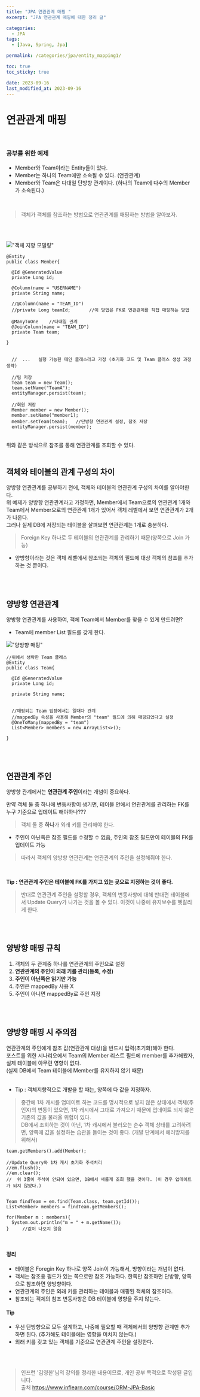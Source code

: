 ```yaml
---
title: "JPA 연관관계 매핑 "
excerpt: "JPA 연관관계 매핑에 대한 정리 글"

categories:
  - JPA
tags:
  - [Java, Spring, Jpa]

permalink: /categories/jpa/entity_mapping1/

toc: true
toc_sticky: true

date: 2023-09-16
last_modified_at: 2023-09-16
---
```



# 연관관계 매핑

<br>

### 공부를 위한 예제
* Member와 Team이라는 Entity들이 있다.
* Member는 하나의 Team에만 소속될 수 있다. (연관관계)
* Member와 Team은 다대일 단방향 관계이다. (하나의 Team에 다수의 Member가 소속된다.)
<br>

> 객체가 객체를 참조하는 방법으로 연관관계를 매핑하는 방법을 알아보자.

<br>
<br>


!["객체 지향 모델링"](/assets/images/posts_img/jpa/entity_mapping1.png)

```
@Entity
public class Member{

  @Id @GeneratedValue
  private Long id;

  @Column(name = "USERNAME")
  private String name;

  //@Column(name = "TEAM_ID")
  //private Long teamId;       //이 방법은 FK로 연관관계를 직접 매핑하는 방법

  @ManyToOne    //다대일 관계
  @JoinColumn(name = "TEAM_ID")
  private Team team;

}


  //  ...   실행 가능한 메인 클래스라고 가정 (초기화 코드 및 Team 클래스 생성 과정 생략)

  //팀 저장
  Team team = new Team();
  team.setName("TeamA");
  entityManager.persist(team);

  //회원 저장
  Member member = new Member();
  member.setName("member1);
  member.setTeam(team);   //단방향 연관관계 설정, 참조 저장
  entityManager.persist(member);

```
<br>
위와 같은 방식으로 참조를 통해 연관관계를 조회할 수 있다.
<br><br>


## 객체와 테이블의 관계 구성의 차이
양방향 연관관계를 공부하기 전에, 객체와 테이블의 연관관계 구성의 차이를 알아야한다. <br>
위 예제가 양방향 연관관계라고 가정하면, Member에서 Team으로의 연관관계 1개와 Team에서 Member으로의 연관관계 1개가 있어서 객체 레벨에서 보면 연관관계가 2개가 나온다.<br>
그러나 실제 DB에 저장되는 테이블을 살펴보면 연관관계는 1개로 충분하다.
> Foreign Key 하나로 두 테이블의 연관관계를 관리하기 때문(양쪽으로 Join 가능)
* 양방향이라는 것은 객체 레벨에서 참조되는 객체의 필드에 대상 객체의 참조를 추가하는 것 뿐이다.

<br><br>

## 양방향 연관관계
양방향 연관관계를 사용하여, 객체 Team에서 Member를 찾을 수 있게 만드려면? <br>


* Team에 member List 필드를 갖게 한다.

!["양방향 매핑"](/assets/images/posts_img/jpa/entity_mapping2.png)

```
//위에서 생략한 Team 클래스
@Entity
public class Team{    

  @Id @GeneratedValue
  private Long id;

  private String name;


  //매핑되는 Team 입장에서는 일대다 관계
  //mappedBy 속성을 사용해 Member의 "team" 필드에 의해 매핑되었다고 설정
  @OneToMany(mappedBy = "team")
  List<Member> members = new ArrayList<>();

}
```

<br><br>

## 연관관계 주인
양방향 관계에서는 **연관관계 주인**이라는 개념이 중요하다.<br>

만약 객체 둘 중 하나에 변동사항이 생기면, 테이블 안에서 연관관계를 관리하는 FK를 누구 기준으로 업데이트 해야하나???

> 객체 둘 중 **하나**가 외래 키를 관리해야 한다.

* 주인이 아닌쪽은 참조 필드를 수정할 수 없음, 주인의 참조 필드만이 테이블의 FK를 업데이트 가능

> 따라서 객체의 양방향 연관관계는 연관관계의 주인을 설정해줘야 한다.

<br>

**Tip : 연관관계 주인은 테이블에 FK를 가지고 있는 곳으로 지정하는 것이 좋다.** <br>

> 반대로 연관관계 주인을 설정할 경우, 객체의 변동사항에 대해 반대편 테이블에서 Update Query가 나가는 것을 볼 수 있다. 이것이 나중에 유지보수를 헷갈리게 한다.  

<br>
<br>




## 양방향 매핑 규칙

1. 객체의 두 관계중 하나를 연관관계의 주인으로 설정
2. **연관관계의 주인이 외래 키를 관리(등록, 수정)**
3. **주인이 아닌쪽은 읽기만 가능**
4. 주인은 mappedBy 사용 X
5. 주인이 아니면 mappedBy로 주인 지정

<br><br>

## 양방향 매핑 시 주의점

연관관계의 주인에게 참조 값(연관관계 대상)을 반드시 입력(초기화)해야 한다.<br> 포스트를 위한 시나리오에서 Team의 Member 리스트 필드에 member를 추가해봤자, 실제 테이블에 아무런 영향이 없다. <br>(실제 DB에서 Team 테이블에 Member를 유지하지 않기 때문)<br><br>


* Tip : 객체지향적으로 개발을 할 때는, 양쪽에 다 값을 지정하자.<br> 

> 중간에 1차 캐시를 업데이트 하는 코드를 명시적으로 넣지 않은 상태에서 객체(주인X)의 변동이 있으면, 1차 캐시에서 그대로 가져오기 때문에 업데이트 되지 않은 기존의 값을 불러올 위험이 있다.<br>
> DB에서 조회하는 것이 아닌, 1차 캐시에서 불러오는 순수 객체 상태를 고려하려면, 양쪽에 값을 설정하는 습관을 들이는 것이 좋다. (개발 단계에서 에러방지를 위해서)

```
team.getMembers().add(Member);

//Update Query와 1차 캐시 초기화 주석처리
//em.flush();  
//em.clear();   
//  위 3줄이 주석이 안되어 있으면, DB에서 새롭게 조회 했을 것이다. (이 경우 업데이트가 되지 않았다.)


Team findTeam = em.find(Team.class, team.getId()); 
List<Member> members = findTeam.getMembers();

for(Member m : members){
  System.out.println("m = " + m.getName());
}     //값이 나오지 않음
```
<br>

#### 정리
* 테이블은 Foregin Key 하나로 양쪽 Join이 가능해서, 방향이라는 개념이 없다.
* 객체는 참조용 필드가 있는 쪽으로만 참조 가능하다. 한쪽만 참조하면 단방향, 양쪽으로 참조하면 양방향이다.
* 연관관계의 주인은 외래 키를 관리하는 테이블과 매핑된 객체의 참조이다.
* 참조되는 객체의 참조 변동사항은 DB 테이블에 영향을 주지 않는다. 

#### Tip
* 우선 단방향으로 모두 설계하고, 나중에 필요할 때 객체에서의 양방향 관계만 추가하면 된다. (추가해도 테이블에는 영향을 미치지 않는다.)
* 외래 키를 갖고 있는 객체를 기준으로 연관관계 주인을 설정한다.


<br>
<br>

> 인프런 '김영한'님의 강의를 정리한 내용이므로, 개인 공부 목적으로 작성된 글입니다.
> <br>출처  <https://www.inflearn.com/course/ORM-JPA-Basic>